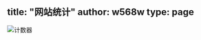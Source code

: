 title: "网站统计"
author: w568w
type: page
---
![计数器](https://s05.flagcounter.com/count/OPL/bg_FFFFFF/txt_000000/border_CCCCCC/columns_2/maxflags_6/viewers_0/labels_1/pageviews_1/flags_0/percent_0/)  